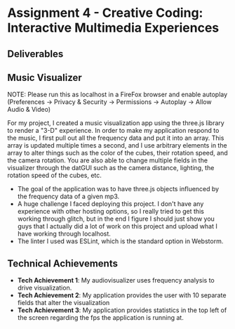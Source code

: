 Assignment 4 - Creative Coding: Interactive Multimedia Experiences
===
Deliverables
---


## Music Visualizer

NOTE: Please run this as localhost in a FireFox browser and enable autoplay 
(Preferences -> Privacy & Security -> Permissions -> Autoplay -> Allow Audio & Video)

For my project, I created a music visualization app using the three.js library to render a "3-D" experience. In order to make my application respond to the music, I first pull out all the frequency data and put it into an array. This array is updated multiple times a second, and I use arbitrary elements in the array to alter things such as the color of the cubes, their rotation speed, and the camera rotation. You are also able to change multiple fields in the visualizer through the datGUI such as the camera distance, lighting, the rotation speed of the cubes, etc. 


- The goal of the application was to have three.js objects influenced by the frequency data of a given mp3.
- A huge challenge I faced deploying this project. I don't have any experience with other hosting options, so I really tried to get this working through glitch, but in the end I figure I should just show you guys that I actually did a lot of work on this project and upload what I have working through localhost.
- The linter I used was ESLint, which is the standard option in Webstorm.

## Technical Achievements
- **Tech Achievement 1**: My audiovisualizer uses frequency analysis to drive visualization.
- **Tech Achievement 2**: My application provides the user with 10 separate fields that alter the visualization
- **Tech Achievement 3**: My application provides statistics in the top left of the screen regarding the fps the application is running at.


